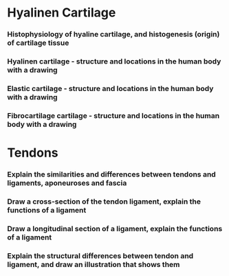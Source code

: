# Hyalinen Cartilage 

### Histophysiology of hyaline cartilage, and histogenesis (origin) of cartilage tissue 

### Hyalinen cartilage - structure and locations in the human body with a drawing

### Elastic cartilage - structure and locations in the human body with a drawing 

### Fibrocartilage cartilage - structure and locations in the human body with a drawing 

# Tendons

### Explain the similarities and differences between tendons and ligaments, aponeuroses and fascia 

### Draw a cross-section of the tendon ligament, explain the functions of a ligament 

### Draw a longitudinal section of a ligament, explain the functions of a ligament 

### Explain the structural differences between tendon and ligament, and draw an illustration that shows them 
